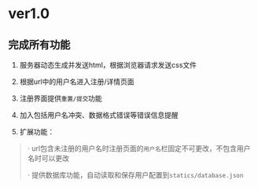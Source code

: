 # ver1.0 #
## 完成所有功能 ##

1. 服务器动态生成并发送html，根据浏览器请求发送css文件

2. 根据url中的用户名进入注册/详情页面

3. 注册界面提供`重置/提交`功能

4. 加入包括用户名冲突、数据格式错误等错误信息提醒

5. 扩展功能：

 > · url包含未注册的用户名时注册页面的`用户名`栏固定不可更改，不包含用户名时可以更改
 >
 > · 提供数据库功能，自动读取和保存用户配置到`statics/database.json`